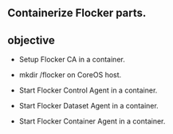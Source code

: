 ## Containerize Flocker parts.


## objective

 * Setup Flocker CA in a container.

 * mkdir /flocker on CoreOS host.

 * Start Flocker Control Agent in a container.

 * Start Flocker Dataset Agent in a container.

 * Start Flocker Container Agent in a container.
